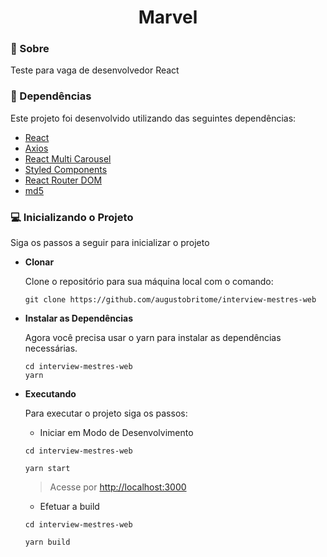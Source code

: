 <h1 align="center">
    Marvel
</h1>

### 📝 Sobre

Teste para vaga de desenvolvedor React

### 🧰 Dependências

Este projeto foi desenvolvido utilizando das seguintes dependências:

- [React](https://reactjs.org)
- [Axios](https://axios-http.com)
- [React Multi Carousel](https://www.npmjs.com/package/react-multi-carousel)
- [Styled Components](https://styled-components.com)
- [React Router DOM](https://reactrouter.com/web/guides/quick-start)
- [md5](https://www.npmjs.com/package/md5)

### 💻 Inicializando o Projeto

Siga os passos a seguir para inicializar o projeto

- **Clonar**

  Clone o repositório para sua máquina local com o comando:

  ```shell
  git clone https://github.com/augustobritome/interview-mestres-web
  ```

- **Instalar as Dependências**

  Agora você precisa usar o yarn para instalar as dependências necessárias.

  ```shell
  cd interview-mestres-web
  yarn
  ```

- **Executando**

  Para executar o projeto siga os passos:


  * Iniciar em Modo de Desenvolvimento
  ```shell
  cd interview-mestres-web

  yarn start
  ```

  >   Acesse por [http://localhost:3000](http://localhost:3000)


  * Efetuar a build
  ```shell
  cd interview-mestres-web

  yarn build
  ```
